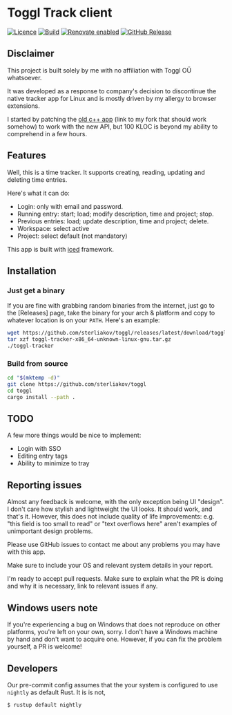 # Toggl Track client

[![Licence](https://img.shields.io/github/license/Ileriayo/markdown-badges)](./LICENSE)
[![Build](https://github.com/sterliakov/toggl/actions/workflows/ci.yaml/badge.svg?event=push)](https://github.com/sterliakov/toggl/actions/workflows/ci.yaml?query=event%3Apush)
[![Renovate enabled](https://img.shields.io/badge/renovate-enabled-brightgreen.svg)](https://renovatebot.com/)
[![GitHub Release](https://img.shields.io/github/v/release/sterliakov/toggl)](https://github.com/sterliakov/toggl/releases/latest)

<!--
[![Crates.io Version](https://img.shields.io/crates/v/toggl-tracker)](https://crates.io/crates/toggl-tracker)
[![NPM Version](https://img.shields.io/npm/v/%40sterliakov%2Ftoggl-tracker)](https://www.npmjs.com/package/@sterliakov/toggl-tracker)
-->

## Disclaimer

This project is built solely by me with no affiliation with Toggl OÜ whatsoever.

It was developed as a response to company's decision to discontinue the native
tracker app for Linux and is mostly driven by my allergy to browser extensions.

I started by patching the [old c++ app](https://github.com/sterliakov/toggldesktop)
(link to my fork that should work somehow) to work with the new API,
but 100 KLOC is beyond my ability to comprehend in a few hours.

## Features

Well, this is a time tracker. It supports creating, reading, updating and
deleting time entries.

Here's what it can do:

* Login: only with email and password.
* Running entry: start; load; modify description, time and project; stop.
* Previous entries: load; update description, time and project; delete.
* Workspace: select active
* Project: select default (not mandatory)

This app is built with [iced](https://github.com/iced-rs/iced) framework.

## Installation

<!--
### NPM

This app is packaged on `npm` under umbrella package that should resolve
itself for all supported platforms:

```bash
npm i -g @sterliakov/toggl-tracker
```

### Cargo

This app is also published at [crates.io](https://crates.io/crates/toggl-tracker),
so you can build with cargo:

```bash
cargo install toggl-tracker
```

Or get a pre-built binary with amazing [`cargo-binstall`](https://github.com/cargo-bins/cargo-binstall):

```bash
cargo binstall toggl-tracker
```
-->

### Just get a binary

If you are fine with grabbing random binaries from the internet, just go to the
[Releases] page, take the binary for your arch & platform and copy to whatever
location is on your `PATH`. Here's an example:

```bash
wget https://github.com/sterliakov/toggl/releases/latest/download/toggl-tracker-x86_64-unknown-linux-gnu.tar.gz
tar xzf toggl-tracker-x86_64-unknown-linux-gnu.tar.gz
./toggl-tracker
```

### Build from source

```bash
cd "$(mktemp -d)"
git clone https://github.com/sterliakov/toggl
cd toggl
cargo install --path .
```

## TODO

A few more things would be nice to implement:

* Login with SSO
* Editing entry tags
* Ability to minimize to tray

## Reporting issues

Almost any feedback is welcome, with the only exception being UI "design".
I don't care how stylish and lightweight the UI looks. It should work, and
that's it. However, this does not include quality of life improvements: e.g.
"this field is too small to read" or "text overflows here" aren't examples
of unimportant design problems.

Please use GitHub issues to contact me about any problems you may have with
this app.

Make sure to include your OS and relevant system details in your report.

I'm ready to accept pull requests. Make sure to explain what the PR is doing
and why it is necessary, link to relevant issues if any.

## Windows users note

If you're experiencing a bug on Windows that does not reproduce on other
platforms, you're left on your own, sorry. I don't have a Windows machine
by hand and don't want to acquire one. However, if you can fix the problem
yourself, a PR is welcome!

## Developers

Our pre-commit config assumes that the your system is configured to use
`nightly` as default Rust. It is is not,

```bash
$ rustup default nightly
```
